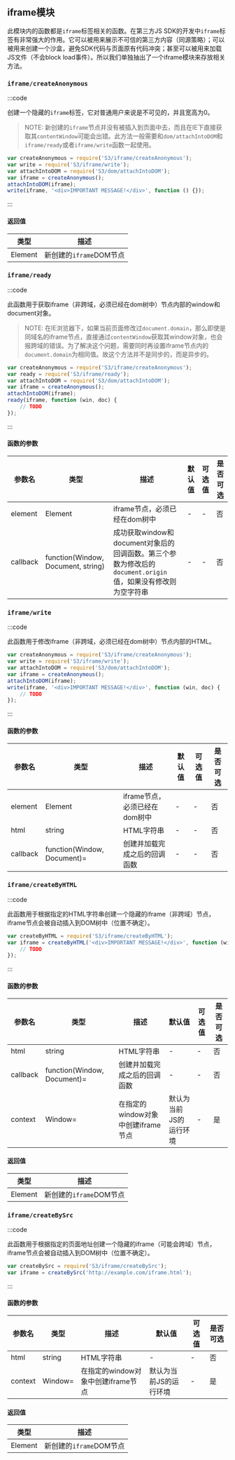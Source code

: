 ## iframe模块

此模块内的函数都是`iframe`标签相关的函数。在第三方JS SDK的开发中`iframe`标签有非常强大的作用。它可以被用来展示不可信的第三方内容（同源策略）；可以被用来创建一个沙盒，避免SDK代码与页面原有代码冲突；甚至可以被用来加载JS文件（不会block load事件）。所以我们单独抽出了一个iframe模块来存放相关方法。


### `iframe/createAnonymous`

:::code

创建一个隐藏的`iframe`标签，它对普通用户来说是不可见的，并且宽高为0。

> NOTE: 新创建的`iframe`节点并没有被插入到页面中去，而且在IE下直接获取其`contentWindow`可能会出错。此方法一般需要和`dom/attachIntoDOM`和`iframe/ready`或者`iframe/write`函数一起使用。

```javascript
var createAnonymous = require('S3/iframe/createAnonymous');
var write = require('S3/iframe/write');
var attachIntoDOM = require('S3/dom/attachIntoDOM');
var iframe = createAnonymous();
attachIntoDOM(iframe);
write(iframe, '<div>IMPORTANT MESSAGE!</div>', function () {});
```
:::

#### 返回值

| 类型 | 描述 |
| ---- | ---- |
| Element | 新创建的`iframe`DOM节点 |


### `iframe/ready`

:::code

此函数用于获取iframe（非跨域，必须已经在dom树中）节点内部的window和document对象。

> NOTE: 在IE浏览器下，如果当前页面修改过`document.domain`，那么即使是同域名的iframe节点，直接通过`contentWindow`获取其window对象，也会报跨域的错误。为了解决这个问题，需要同时再设置iframe节点内的`document.domain`为相同值。故这个方法并不是同步的，而是异步的。

```javascript
var createAnonymous = require('S3/iframe/createAnonymous');
var ready = require('S3/iframe/ready');
var attachIntoDOM = require('S3/dom/attachIntoDOM');
var iframe = createAnonymous();
attachIntoDOM(iframe);
ready(iframe, function (win, doc) {
    // TODO
});
```
:::

#### 函数的参数

| 参数名 | 类型 | 描述 | 默认值 | 可选值 | 是否可选 |
| ----- | ---- | ---- | ----- | ------ | ------- |
| element  | Element | iframe节点，必须已经在dom树中 | - | - | 否 |
| callback | function(Window, Document, string) | 成功获取window和document对象后的回调函数。第三个参数为修改后的`document.origin`值，如果没有修改则为空字符串 | - | - | 否 |


### `iframe/write`

:::code

此函数用于修改iframe（非跨域，必须已经在dom树中）节点内部的HTML。

```javascript
var createAnonymous = require('S3/iframe/createAnonymous');
var write = require('S3/iframe/write');
var attachIntoDOM = require('S3/dom/attachIntoDOM');
var iframe = createAnonymous();
attachIntoDOM(iframe);
write(iframe, '<div>IMPORTANT MESSAGE!</div>', function (win, doc) {
    // TODO
});
```
:::

#### 函数的参数

| 参数名 | 类型 | 描述 | 默认值 | 可选值 | 是否可选 |
| ----- | ---- | ---- | ----- | ------ | ------- |
| element  | Element | iframe节点，必须已经在dom树中 | - | - | 否 |
| html     | string  | HTML字符串 | - | - | 否 |
| callback | function(Window, Document)= | 创建并加载完成之后的回调函数 | - | - | 否 |


### `iframe/createByHTML`

:::code

此函数用于根据指定的HTML字符串创建一个隐藏的iframe（非跨域）节点，iframe节点会被自动插入到DOM树中（位置不确定）。

```javascript
var createByHTML = require('S3/iframe/createByHTML');
var iframe = createByHTML('<div>IMPORTANT MESSAGE!</div>', function (win, doc) {
    // TODO
});
```
:::

#### 函数的参数

| 参数名 | 类型 | 描述 | 默认值 | 可选值 | 是否可选 |
| ----- | ---- | ---- | ----- | ------ | ------- |
| html     | string  | HTML字符串 | - | - | 否 |
| callback | function(Window, Document)= | 创建并加载完成之后的回调函数 | - | - | 否 |
| context  | Window= | 在指定的window对象中创建iframe节点 | 默认为当前JS的运行环境 | - | 是

#### 返回值

| 类型 | 描述 |
| ---- | ---- |
| Element | 新创建的`iframe`DOM节点 |


### `iframe/createBySrc`

:::code

此函数用于根据指定的页面地址创建一个隐藏的iframe（可能会跨域）节点，iframe节点会被自动插入到DOM树中（位置不确定）。

```javascript
var createBySrc = require('S3/iframe/createBySrc');
var iframe = createBySrc('http://example.com/iframe.html');
```
:::

#### 函数的参数

| 参数名 | 类型 | 描述 | 默认值 | 可选值 | 是否可选 |
| ----- | ---- | ---- | ----- | ------ | ------- |
| html     | string  | HTML字符串 | - | - | 否 |
| context  | Window= | 在指定的window对象中创建iframe节点 | 默认为当前JS的运行环境 | - | 是

#### 返回值

| 类型 | 描述 |
| ---- | ---- |
| Element | 新创建的`iframe`DOM节点 |
